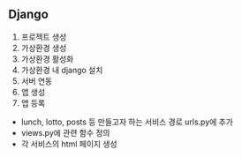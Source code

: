 ## Django
  1. 프로젝트 생성
  2. 가상환경 생성
  3. 가상환경 활성화
  4. 가상환경 내 django 설치
  5. 서버 연동
  6. 앱 생성
  7. 앱 등록

  - lunch, lotto, posts 등 만들고자 하는 서비스 경로 urls.py에 추가
  - views.py에 관련 함수 정의
  - 각 서비스의 html 페이지 생성